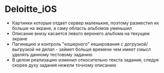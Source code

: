 # Deloitte_iOS
- Картинки которые отдает сервер маленькие, поэтому разместил их больше на экране, а саму область альбомов уменьшил
- Описание внизу касается левого верхнего альбома на текущем экране
- Пагинацию и контроль "кошерного" кеширования с догрузкой/выгрузкой не делал - займет больше времени чем имеет смысл уделять данному тестовому заданию
- В целом реализацию изменил относительно текста задания, следуя скорее духу задания нежели точному описанию
